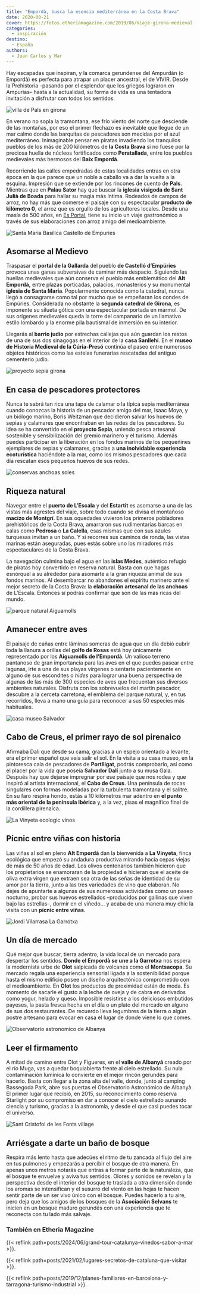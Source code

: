 ```yaml
---
title: "Empordà, busca la esencia mediterránea en la Costa Brava"
date: 2020-08-21
cover: https://fotos.etheriamagazine.com/2019/06/Viaje-girona-medieval-e1559737808621.jpg
categories: 
  - inspiración
destino: 
  - España
authors: 
  - Juan Carlos y Mar
---
```


Hay escapadas que inspiran, y la comarca gerundense del Ampurdán (o Empordà) es perfecta 
para atrapar un placer ancestral, el de VIVIR. Desde la Prehistoria –pasando por el 
esplendor que los griegos lograron en Ampurias– hasta a la actualidad, su forma de vida 
es una tentadora invitación a disfrutar con todos los sentidos. 

![villa de Pals en girona](https://fotos.etheriamagazine.com/2019/06/Viaje-girona-medieval-e1559737808621.jpg "Villa medieval de Pals, en el Bajo Empordá.")

En verano no sopla la tramontana, ese frío viento del norte que desciende de las 
montañas, por eso el primer flechazo es inevitable que llegue de un mar calmo donde las 
barquitas de pescadores son mecidas por el azul mediterráneo. Inimaginable pensar en 
piratas invadiendo los tranquilos pueblos de los más de 200 kilómetros de **la Costa 
Brava** si no fuese por la preciosa huella de núcleos fortificados como **Peratallada**, 
entre los pueblos medievales más hermosos del **Baix Empordà**. 

Recorriendo las calles empedradas de estas localidades entras en otra época en la que 
parece que un noble a caballo va a dar la vuelta a la esquina. Impresión que se extiende 
por los rincones de cuento de **Pals**. Mientras que en **Palau Sator** hay que buscar 
la **iglesia visigoda de Sant Julià de Boada** para hallar su magia más íntima. Rodeados 
de campos de arroz, no hay más que comerse el paisaje con su espectacular **producto de 
kilómetro 0**, el arroz que es orgullo de los agricultores locales. Desde una masía de 
500 años, en [Es Portal](https://www.esportalhotel.com/es/hotel-esportal/), tiene su 
inicio un viaje gastronómico a través de sus elaboraciones con arroz amigo del 
medioambiente. 

![Santa Maria Basilica Castello de Empuries](https://fotos.etheriamagazine.com/2019/06/viaje-girona-castello-empuries.jpg "Basílica de Santa María, en Castelló d'Empuries.")

## Asomarse al Medievo

Traspasar el **portal de la Gallarda** del pueblo **de Castelló d’Empúries** provoca 
unas ganas subversivas de caminar más despacio. Siguiendo las huellas medievales que aún 
conserva el pueblo más emblemático del **Alt Empordà,** entre plazas porticadas, 
palacios, monasterios y su monumental **iglesia de Santa María**. Popularmente conocida 
como la catedral, nunca llegó a consagrarse como tal por mucho que se empeñaran los 
condes de Empúries. Considerada no obstante la **segunda catedral de Girona**, es 
imponente su silueta gótica con una espectacular portada en mármol. De sus orígenes 
medievales queda la torre del campanario de un llamativo estilo lombardo y la enorme 
pila bautismal de inmersión en su interior. 

Llegarás al **barrio judío** por estrechas callejas que aún guardan los restos de una de 
sus dos sinagogas en el interior de la **casa Sanllehí**. En el **museo de Historia 
Medieval de la Cúria-Presó** continúa el paseo entre numerosos objetos históricos como 
las estelas funerarias rescatadas del antiguo cementerio judío. 

![proyecto sepia girona](https://fotos.etheriamagazine.com/2019/06/Viaje-girona-proyecto-sepia.jpg "Proyecto Sepia.")

## En casa de pescadores protectores

Nunca te sabrá tan rica una tapa de calamar o la típica sepia mediterránea cuando 
conozcas la historia de un pescador amigo del mar, Isaac Moya, y un biólogo marino, 
Boris Weitzman que decidieron salvar los huevos de sepias y calamares que encontraban en 
las redes de los pescadores. Su idea se ha convertido en el **proyecto Sepia**, uniendo 
pesca artesanal sostenible y sensibilización del gremio marinero y el turismo. Además 
puedes participar en la liberación en los fondos marinos de los pequeñines ejemplares de 
sepias y calamares, gracias a **una inolvidable experiencia ecoturística** haciéndote a 
la mar, como los mismos pescadores que cada día rescatan esos pequeños huevos de sus 
redes. 

![conservas anchoas soles](https://fotos.etheriamagazine.com/2019/06/viaje-girona-anchoas.jpg "Factoría de conservas de anchoas Solés, en L’Escala.")

## Riqueza natural

Navegar entre el **puerto de L’Escala** y del **Estartit** es asomarse a una de las 
vistas más agrestes del viaje, sobre todo cuando se divisa el montañoso **macizo de 
Montgrí**. En sus oquedades vivieron los primeros pobladores prehistóricos de la Costa 
Brava, amarraron sus rudimentarias barcas en calas como **Pedrosa** o **La Calella**, 
esas mismas que con sus azules turquesas invitan a un baño. Y si recorres sus caminos de 
ronda, las vistas marinas están aseguradas, pues estás sobre uno los miradores más 
espectaculares de la Costa Brava. 

La navegación culmina bajo el agua en las **islas Medes**, auténtico refugio de piratas 
hoy convertido en reserva natural. Basta con que hagas esnórquel a su alrededor para 
asomarte a la gran riqueza animal de sus fondos marinos. Al desembarcar no abandones el 
espíritu marinero ante el mejor secreto de la Costa Brava: la **elaboración artesanal de 
las anchoas** de L’Escala. Entonces sí podrás confirmar que son de las más ricas del 
mundo. 

![parque natural Aiguamolls](https://fotos.etheriamagazine.com/2019/06/viaje-girona-naturaleza.jpg "Parque Natural de Aiguamolls de l'Emporda.")

## Amanecer entre aves

El paisaje de cañas entre láminas someras de agua que un día debió cubrir toda la 
llanura a orillas del **golfo de Rosas** está hoy únicamente representado por los 
**Aiguamolls de l’Empordà**. Un valioso terreno pantanoso de gran importancia para las 
aves en el que puedes pasear entre lagunas, irte a una de sus playas vírgenes o sentarte 
pacientemente en alguno de sus escondites o _hides_ para lograr una buena perspectiva de 
algunas de las más de 300 especies de aves que frecuentan sus diversos ambientes 
naturales. Disfruta con los sobrevuelos del martín pescador, descubre a la cerceta 
carretona, el emblema del parque natural, y, en tus recorridos, lleva a mano una guía 
para reconocer a sus 50 especies más habituales. 

![casa museo Salvador](https://fotos.etheriamagazine.com/2019/06/viaje-girona-casa-gaudi.jpg "Casa museo de Salvador Dalí.")

## Cabo de Creus, el primer rayo de sol pirenaico

Afirmaba Dalí que desde su cama, gracias a un espejo orientado a levante, era el primer 
español que veía salir el sol. En la visita a su casa museo, en la pintoresca cala de 
pescadores de **Portlligat**, podrás comprobarlo, así como el placer por la vida que 
poseía **Salvador Dalí** junto a su musa Gala. Después hay que dejarse impregnar por ese 
paisaje que nos rodea y que inspiró al artista internacional, el **Cabo de Creus**. Una 
península de rocas singulares con formas modeladas por la turbulenta tramontana y el 
salitre. En su faro respira hondo, estás a 10 kilómetros mar adentro en **el punto más 
oriental de la península Ibérica** y, a la vez, pisas el magnífico final de la 
cordillera pirenaica. 

![La Vinyeta ecologic vinos](https://fotos.etheriamagazine.com/2019/06/viaje-girona-bodegas.jpg "Vinos ecológicos de la Bodega La Vinyeta.")

## Pícnic entre viñas con historia

Las viñas al sol en pleno **Alt Empordà** dan la bienvenida a **La Vinyeta**, finca 
ecológica que empezó su andadura productiva mirando hacia cepas viejas de más de 50 años 
de edad. Los olivos centenarios también hicieron que los propietarios se enamoraran de 
la propiedad e hicieran que el aceite de oliva extra virgen que extraen sea otra de las 
señas de identidad de su amor por la tierra, junto a las tres variedades de vino que 
elaboran. No dejes de apuntarte a algunas de sus numerosas actividades como un paseo 
nocturno, probar sus huevos estrellados –producidos por gallinas que viven bajo las 
estrellas–, dormir en el viñedo... y acaba de una manera muy chic la visita con un 
**pícnic entre viñas**. 

![Jordi Vilarrasa La Garrotxa](https://fotos.etheriamagazine.com/2019/06/viaje-girona-mercados.jpg "Jordi Vilarrasa vende productos de cerdo.")

## Un día de mercado

Qué mejor que buscar, tierra adentro, la vida local de un mercado para despertar los 
sentidos. **Donde el Empordà se une a la Garrotxa** nos espera la modernista urbe de 
**Olot** salpicada de volcanes como el **Montsacopa**. Su mercado regala una experiencia 
sensorial ligada a la sostenibilidad porque hasta el mismo edificio posee un diseño 
arquitectónico comprometido con el medioambiente. En **Olot** los productos de 
proximidad están de moda. Es momento de sacarle el gusto a la leche de oveja y de cabra 
en derivados como yogur, helado y queso. Imposible resistirse a los deliciosos embutidos 
payeses, la pasta fresca hecha en el día o un plato del mercado en alguno de sus dos 
restaurantes. De recuerdo lleva legumbres de la tierra o algún postre artesano para 
evocar en casa el lugar de donde viene lo que comes. 

![Observatorio astronomico de Albanya](https://fotos.etheriamagazine.com/2019/06/viaje-girona-observar-estrellas.jpg "Observatorio astronómico de Albanya.")

## Leer el firmamento

A mitad de camino entre Olot y Figueres, en el **valle de Albanyá** creado por el río 
Muga, vas a quedar boquiabierta frente al cielo estrellado. Su nula contaminación 
lumínica lo convierte en el mejor rincón gerundés para hacerlo. Basta con llegar a la 
zona alta del valle, donde, junto al camping Bassegoda Park, abre sus puertas el 
Observatorio Astronómico de Albanyà. El primer lugar que recibió, en 2015, su 
reconocimiento como reserva Starlight por su compromiso en dar a conocer el cielo 
estrellado aunando ciencia y turismo, gracias a la astronomía, y desde el que casi 
puedes tocar el universo. 

![Sant Cristofol de les Fonts village](https://fotos.etheriamagazine.com/2019/06/viaje-girona-banos-bosque.jpg "Baños de bosque.")

## Arriésgate a darte un baño de bosque

Respira más lento hasta que adecúes el ritmo de tu zancada al flujo del aire en tus 
pulmones y empezarás a percibir el bosque de otra manera. En apenas unos metros notarás 
que entras a formar parte de la naturaleza, que el bosque te envuelve y aviva tus 
sentidos. Olores y sonidos se revelan y la perspectiva desde el interior del bosque te 
traslada a otra dimensión donde los aromas se intensifican y el susurro del viento en 
las hojas te hacen sentir parte de un ser vivo único con el bosque. Puedes hacerlo a tu 
aire, pero deja que los amigos de los bosques de la **Asociación Selvans** te inicien en 
un bosque maduro gerundés con una experiencia que te reconecta con tu lado más salvaje. 

### También en Etheria Magazine

{{< reflink path=posts/2024/06/grand-tour-catalunya-vinedos-sabor-a-mar >}}. 

{{< reflink path=posts/2021/02/lugares-secretos-de-cataluna-que-visitar >}}. 

{{< reflink 
path=posts/2019/12/planes-familiares-en-barcelona-y-tarragona-turismo-industrial >}}.
